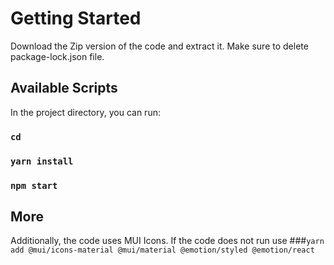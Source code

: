 # Getting Started 

Download the Zip version of the code and extract it.
Make sure to delete package-lock.json file.

## Available Scripts

In the project directory, you can run:

### `cd`
### `yarn install`
### `npm start`

## More

Additionally, the code uses MUI Icons.
If the code does not run use ###`yarn add @mui/icons-material @mui/material @emotion/styled @emotion/react` 

